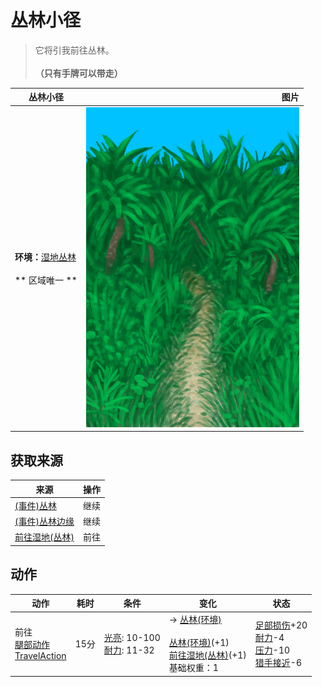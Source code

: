 # 丛林小径  
> 它将引我前往丛林。<br><br><b>（只有手牌可以带走）</b>  
  
  丛林小径  |   图片   
 ----  |  ----:   
 **环境：**[湿地丛林](Wetlands.md)<br><br>** 区域唯一 **  |  ![](Sprite/JunglePath.png)   
  
## 获取来源  
来源  |  操作  
----  |  ----  
[(事件)丛林](Event_JungleFound.md)  |  继续  
[(事件)丛林边缘](Event_JungleFoundFromWetlands.md)  |  继续  
[前往湿地(丛林)](Path_JungleToWetlands.md)  |  前往  
## 动作  
动作  |  耗时  |  条件  |  变化  |  状态  
----  |  ----  |  ----  |  ----  |  ----  
前往<br>[腿部动作](LegAction.md)<br>[TravelAction](TravelAction.md)  |  15分  |  [光亮](Light.md): 10-100<br>[耐力](Stamina.md): 11-32  |  → [丛林(环境)](Env_Jungle.md)<br><br>[丛林(环境)](Env_Jungle.md)(+1)<br>[前往湿地(丛林)](Path_JungleToWetlands.md)(+1)<br>基础权重：1<br>  |  [足部损伤](FootDamage.md)+20<br>[耐力](Stamina.md)-4<br>[压力](Stress.md)-10<br>[猎手接近](HuntersProximity.md)-6  
